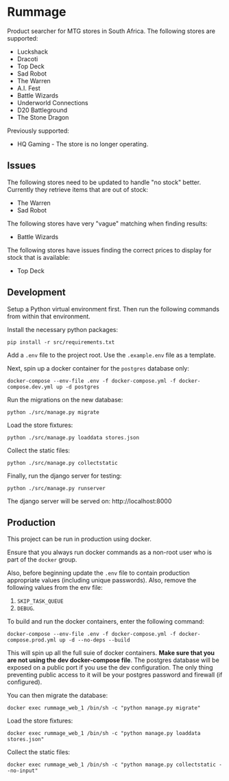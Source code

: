 # Rummage

Product searcher for MTG stores in South Africa. The following stores are supported:

- Luckshack
- Dracoti
- Top Deck
- Sad Robot
- The Warren
- A.I. Fest
- Battle Wizards
- Underworld Connections
- D20 Battleground
- The Stone Dragon

Previously supported:

- HQ Gaming - The store is no longer operating.

## Issues

The following stores need to be updated to handle "no stock" better. Currently they retrieve items that are out of stock:

- The Warren
- Sad Robot

The following stores have very "vague" matching when finding results:

- Battle Wizards

The following stores have issues finding the correct prices to display for stock that is available:

- Top Deck

## Development

Setup a Python virtual environment first. Then run the following commands from within that environment.

Install the necessary python packages:

```shell
pip install -r src/requirements.txt
```

Add a `.env` file to the project root. Use the `.example.env` file as a template.

Next, spin up a docker container for the `postgres` database only:

```shell
docker-compose --env-file .env -f docker-compose.yml -f docker-compose.dev.yml up -d postgres
```

Run the migrations on the new database:

```shell
python ./src/manage.py migrate
```

Load the store fixtures:

```shell
python ./src/manage.py loaddata stores.json
```

Collect the static files:

```shell
python ./src/manage.py collectstatic
```

Finally, run the django server for testing:

```shell
python ./src/manage.py runserver
```

The django server will be served on: http://localhost:8000

## Production

This project can be run in production using docker.

Ensure that you always run docker commands as a non-root user who is part of the `docker` group.

Also, before beginning update the `.env` file to contain production appropriate values (including unique passwords). Also, remove the following values from the env file:

1. `SKIP_TASK_QUEUE`
2. `DEBUG`.

To build and run the docker containers, enter the following command:

```shell
docker-compose --env-file .env -f docker-compose.yml -f docker-compose.prod.yml up -d --no-deps --build
```

This will spin up all the full suie of docker containers. **Make sure that you are not using the dev docker-compose file**. The postgres database will be exposed on a public port if you use the dev configuration. The only thing preventing public access to it will be your postgres password and firewall (if configured).

You can then migrate the database:

```shell
docker exec rummage_web_1 /bin/sh -c "python manage.py migrate"
```

Load the store fixtures:

```shell
docker exec rummage_web_1 /bin/sh -c "python manage.py loaddata stores.json"
```

Collect the static files:

```shell
docker exec rummage_web_1 /bin/sh -c "python manage.py collectstatic --no-input"
```
